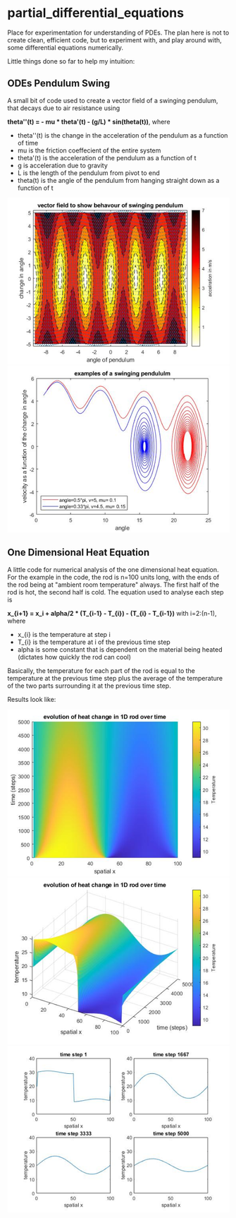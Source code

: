 # partial_differential_equations
Place for experimentation for understanding of PDEs. The plan here is not to create clean, efficient code, but to experiment with, and play around with, some differential equations numerically.

Little things done so far to help my intuition:


## ODEs Pendulum Swing

A small bit of code used to create a vector field of a swinging pendulum, that decays due to air resistance using

**theta''(t) = - mu * theta'(t) - (g/L) * sin(theta(t))**, where

- theta''(t) is the change in the acceleration of the pendulum as a function of time
- mu is the friction coeffecient of the entire system
- theta'(t) is the acceleration of the pendulum as a function of t
- g is acceleration due to gravity
- L is the length of the pendulum from pivot to end
- theta(t) is the angle of the pendulum from hanging straight down as a function of t

![pendulum_vector_field](pendulum_project/pendulum_vector_field.jpg?raw=true "Title")
![pendulum_examples](pendulum_project/pendulum_examples.jpg?raw=true "Title")

## One Dimensional Heat Equation

A little code for numerical analysis of the one dimensional heat equation. For the example in the code, the rod is n=100 units long, with the ends of the rod being at "ambient room temperature" always. The first half of the rod is hot, the second half is cold. The equation used to analyse each step is

**x_{i+1} = x_i + alpha/2 * (T_{i-1} - T_{i}) - (T_{i} - T_{i-1})** with i=2:(n-1), where

- x_{i} is the temperature at step i
- T_{i} is the temperature at i of the previous time step
- alpha is some constant that is dependent on the material being heated (dictates how quickly the rod can cool)

Basically, the temperature for each part of the rod is equal to the temperature at the previous time step plus the average of the temperature of the two parts surrounding it at the previous time step.

Results look like:

![1d_rod_flat](heat_equation/1d_rod_heat_space_time.jpg?raw=true "Title")
![1d_rod_3d](heat_equation/1d_rod_heat_space_time_temp.jpg?raw=true "Title")
![1d_rod_steps](heat_equation/1drod_heat_space_steps.jpg?raw=true "Title")
